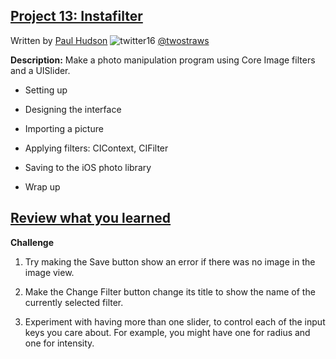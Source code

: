 ## [Project 13: Instafilter](https://hackingwithswift.com/read/13/overview)
Written by [Paul Hudson](https://www.hackingwithswift.com/about)  ![twitter16](https://github.com/juliangyurov/PH-Project6a/assets/13259596/445c8ea0-65c4-4dba-8e1f-3f2750f0ef51)
  [@twostraws](https://twitter.com/twostraws)

**Description:** Make a photo manipulation program using Core Image filters and a UISlider.

- Setting up

- Designing the interface

- Importing a picture

- Applying filters: CIContext, CIFilter

- Saving to the iOS photo library

- Wrap up

## [Review what you learned](https://www.hackingwithswift.com/review/hws/project-13-instafilter)

**Challenge**

1. Try making the Save button show an error if there was no image in the image view.

2. Make the Change Filter button change its title to show the name of the currently selected filter.

3. Experiment with having more than one slider, to control each of the input keys you care about. For example, you might have one for radius and one for intensity.
